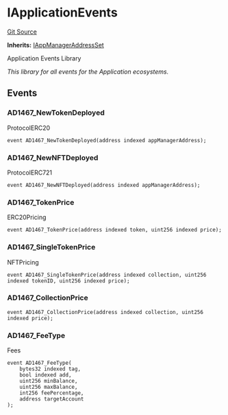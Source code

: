 # IApplicationEvents
[Git Source](https://github.com/thrackle-io/rules-engine/blob/eddb7b007d5e1a45b26b48a2e20785ba6487ee41/src/common/IEvents.sol)

**Inherits:**
[IAppManagerAddressSet](/src/common/IEvents.sol/interface.IAppManagerAddressSet.md)

Application Events Library

*This library for all events for the Application ecosystems.*


## Events
### AD1467_NewTokenDeployed
ProtocolERC20


```solidity
event AD1467_NewTokenDeployed(address indexed appManagerAddress);
```

### AD1467_NewNFTDeployed
ProtocolERC721


```solidity
event AD1467_NewNFTDeployed(address indexed appManagerAddress);
```

### AD1467_TokenPrice
ERC20Pricing


```solidity
event AD1467_TokenPrice(address indexed token, uint256 indexed price);
```

### AD1467_SingleTokenPrice
NFTPricing


```solidity
event AD1467_SingleTokenPrice(address indexed collection, uint256 indexed tokenID, uint256 indexed price);
```

### AD1467_CollectionPrice

```solidity
event AD1467_CollectionPrice(address indexed collection, uint256 indexed price);
```

### AD1467_FeeType
Fees


```solidity
event AD1467_FeeType(
    bytes32 indexed tag,
    bool indexed add,
    uint256 minBalance,
    uint256 maxBalance,
    int256 feePercentage,
    address targetAccount
);
```

